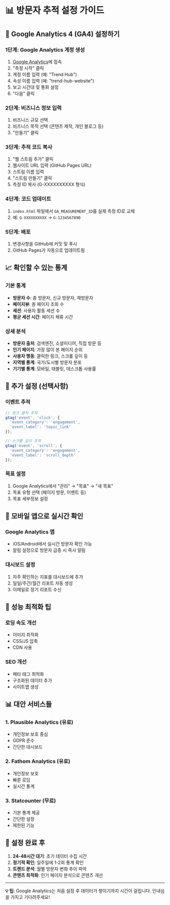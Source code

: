 # 📊 방문자 추적 설정 가이드

## 🎯 Google Analytics 4 (GA4) 설정하기

### 1단계: Google Analytics 계정 생성
1. [Google Analytics](https://analytics.google.com/)에 접속
2. "측정 시작" 클릭
3. 계정 이름 입력 (예: "Trend Hub")
4. 속성 이름 입력 (예: "trend-hub-website")
5. 보고 시간대 및 통화 설정
6. "다음" 클릭

### 2단계: 비즈니스 정보 입력
1. 비즈니스 규모 선택
2. 비즈니스 목적 선택 (콘텐츠 제작, 개인 블로그 등)
3. "만들기" 클릭

### 3단계: 추적 코드 복사
1. "웹 스트림 추가" 클릭
2. 웹사이트 URL 입력 (GitHub Pages URL)
3. 스트림 이름 입력
4. "스트림 만들기" 클릭
5. 측정 ID 복사 (G-XXXXXXXXXX 형식)

### 4단계: 코드 업데이트
1. `index.html` 파일에서 `GA_MEASUREMENT_ID`를 실제 측정 ID로 교체
2. 예: `G-XXXXXXXXXX` → `G-1234567890`

### 5단계: 배포
1. 변경사항을 GitHub에 커밋 및 푸시
2. GitHub Pages가 자동으로 업데이트됨

## 📈 확인할 수 있는 통계

### 기본 통계
- **방문자 수**: 총 방문자, 신규 방문자, 재방문자
- **페이지뷰**: 총 페이지 조회 수
- **세션**: 사용자 활동 세션 수
- **평균 세션 시간**: 페이지 체류 시간

### 상세 분석
- **방문자 출처**: 검색엔진, 소셜미디어, 직접 방문 등
- **인기 페이지**: 가장 많이 본 페이지 순위
- **사용자 행동**: 클릭한 링크, 스크롤 깊이 등
- **지역별 통계**: 국가/도시별 방문자 분포
- **기기별 통계**: 모바일, 태블릿, 데스크톱 사용률

## 🔧 추가 설정 (선택사항)

### 이벤트 추적
```javascript
// 링크 클릭 추적
gtag('event', 'click', {
  'event_category': 'engagement',
  'event_label': 'topic_link'
});

// 스크롤 깊이 추적
gtag('event', 'scroll', {
  'event_category': 'engagement',
  'event_label': 'scroll_depth'
});
```

### 목표 설정
1. Google Analytics에서 "관리" → "목표" → "새 목표"
2. 목표 유형 선택 (페이지 방문, 이벤트 등)
3. 목표 세부정보 설정

## 📱 모바일 앱으로 실시간 확인

### Google Analytics 앱
- iOS/Android에서 실시간 방문자 확인 가능
- 알림 설정으로 방문자 급증 시 즉시 알림

### 대시보드 설정
1. 자주 확인하는 지표를 대시보드에 추가
2. 일일/주간/월간 리포트 자동 생성
3. 이메일로 정기 리포트 수신

## 🚀 성능 최적화 팁

### 로딩 속도 개선
- 이미지 최적화
- CSS/JS 압축
- CDN 사용

### SEO 개선
- 메타 태그 최적화
- 구조화된 데이터 추가
- 사이트맵 생성

## 📊 대안 서비스들

### 1. **Plausible Analytics** (유료)
- 개인정보 보호 중심
- GDPR 준수
- 간단한 대시보드

### 2. **Fathom Analytics** (유료)
- 개인정보 보호
- 빠른 로딩
- 실시간 통계

### 3. **Statcounter** (무료)
- 기본 통계 제공
- 간단한 설정
- 제한된 기능

## 🎉 설정 완료 후

1. **24-48시간 대기**: 초기 데이터 수집 시간
2. **정기적 확인**: 일주일에 1-2회 통계 확인
3. **트렌드 분석**: 월별 방문자 변화 추이 파악
4. **콘텐츠 최적화**: 인기 페이지 분석으로 콘텐츠 개선

---

**💡 팁**: Google Analytics는 처음 설정 후 데이터가 쌓이기까지 시간이 걸립니다. 인내심을 가지고 기다려주세요!
